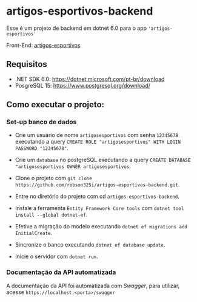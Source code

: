 # artigos-esportivos-backend

Esse é um projeto de backend em dotnet 6.0 para o app `'artigos-esportivos'`

Front-End: [artigos-esportivos](https://github.com/robson325i/artigos-esportivos)

## Requisitos

- .NET SDK 6.0: https://dotnet.microsoft.com/pt-br/download
- PosgreSQL 15: https://www.postgresql.org/download/

## Como executar o projeto:

### Set-up banco de dados

- Crie um usuário de nome `artigosesportivos` com senha `12345678` executando a query `CREATE ROLE "artigosesportivos" WITH LOGIN PASSWORD "12345678"`.

- Crie um `database` no postgreSQL executando a query `CREATE DATABASE "artigosesportivos OWNER artigosesportivos`.

- Clone o projeto com `git clone https://github.com/robson325i/artigos-esportivos-backend.git`.

- Entre no diretório do projeto com cd `artigos-esportivos-backend`.

- Instale a ferramenta `Entity Framework Core tools` com `dotnet tool install --global dotnet-ef`.

- Efetive a migração do modelo executando `dotnet ef migrations add InitialCreate`.

- Sincronize o banco executando `dotnet ef database update`.

- Inicie o servidor com `dotnet run`.

### Documentação da API automatizada

A documentação da API foi automatizada com _Swagger_, para utilizar, acesse `https://localhost:<porta>/swagger`
